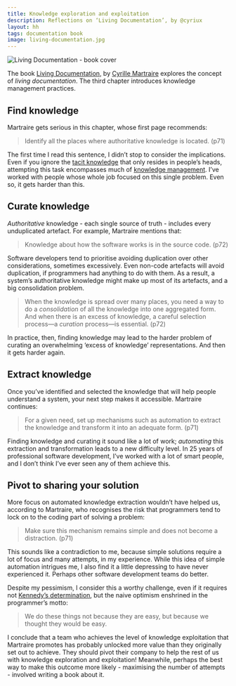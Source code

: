 ```yaml
---
title: Knowledge exploration and exploitation
description: Reflections on ‘Living Documentation’, by @cyriux
layout: hh
tags: documentation book
image: living-documentation.jpg
---
```


![Living Documentation - book cover](living-documentation.jpg)

The book [Living Documentation](https://www.pearson.com/us/higher-education/program/Martraire-Living-Documentation-Continuous-Knowledge-Sharing-by-Design/PGM1724668.html),
by [Cyrille Martraire](http://cyrille.martraire.com/about/)
explores the concept of _living documentation_.
The third chapter introduces knowledge management practices.

## Find knowledge

Martraire gets serious in this chapter, whose first page recommends:

> Identify all the places where authoritative knowledge is located. (p71)

The first time I read this sentence, I didn’t stop to consider the implications.
Even if you ignore the 
[tacit knowledge](https://en.wikipedia.org/wiki/Tacit_knowledge)
that only resides in people’s heads, attempting this task encompasses much of 
[knowledge management](https://en.wikipedia.org/wiki/Knowledge_management).
I’ve worked with people whose whole job focused on this single problem.
Even so, it gets harder than this.

## Curate knowledge

_Authoritative_ knowledge - each single source of truth - includes every unduplicated artefact.
For example, Martraire mentions that:

> Knowledge about how the software works is in the source code. (p72)

Software developers tend to prioritise avoiding duplication over other considerations, sometimes excessively.
Even non-code artefacts will avoid duplication, if programmers had anything to do with them.
As a result, a system’s authoritative knowledge might make up most of its artefacts, and a big consolidation problem.

> When the knowledge is spread over many places, you need a way to do a _consolidation_ of all the knowledge into one aggregated form.
> And when there is an excess of knowledge, a careful selection process—a _curation_ process—is essential. (p72)

In practice, then, finding knowledge may lead to the harder problem of curating an overwhelming ‘excess of knowledge’ representations.
And then it gets harder again.

## Extract knowledge

Once you’ve identified and selected the knowledge that will help people understand a system, your next step makes it accessible. Martraire continues:

> For a given need, set up mechanisms such as automation to extract the knowledge and transform it into an adequate form. (p71)

Finding knowledge and curating it sound like a lot of work;
_automating_ this extraction and transformation leads to a new difficulty level.
In 25 years of professional software development, I’ve worked with a lot of smart people, and I don’t think I’ve ever seen any of them achieve this.

## Pivot to sharing your solution

More focus on automated knowledge extraction wouldn’t have helped us, according to Martraire, who recognises the risk that programmers tend to lock on to the coding part of solving a problem:

> Make sure this mechanism remains simple and does not become a distraction. (p71)

This sounds like a contradiction to me, because simple solutions require a lot of focus and many attempts, in my experience.
While this idea of simple automation intrigues me, I also find it a little depressing to have never experienced it.
Perhaps other software development teams do better.

Despite my pessimism, I consider this a worthy challenge, even if it requires not 
[Kennedy’s determination](https://www.youtube.com/watch?v=6z1DidldxUo),
but the naive optimism enshrined in the programmer’s motto:

> We do these things not because they are easy, but because we thought they would be easy.

I conclude that a team who achieves the level of knowledge exploitation that Martraire promotes has probably unlocked more value than they originally set out to achieve.
They should pivot their company to help the rest of us with knowledge exploration and exploitation!
Meanwhile, perhaps the best way to make this outcome more likely - maximising the number of attempts - involved writing a book about it.
